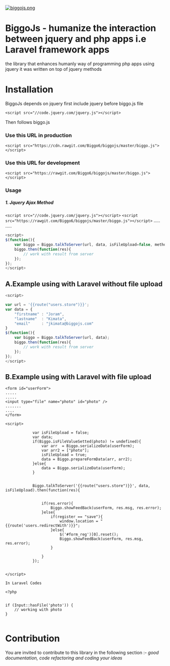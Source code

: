 [![biggojs.png](https://s12.postimg.org/owpt9q2bh/biggojs.png)](https://postimg.org/image/8lppdeptl/)
# BiggoJs - humanize the interaction between jquery and php apps i.e Laravel framework apps 

the library that enhances humanly way  of programming php apps using jquery
it was written on top of jquery methods

# Installation 

<p>BiggoJs depends on jquery first include jquery before biggo.js file</p>

`<script src="//code.jquery.com/jquery.js"></script>`

<p>Then follows biggo.js </p>

### Use this URL in production

`<script src="https://cdn.rawgit.com/Biggo6/biggojs/master/biggo.js"></script>`

### Use this URL for development

`<script src="https://rawgit.com/Biggo6/biggojs/master/biggo.js"></script>`

### Usage
##### 1. Jquery Ajax Method
`<script src="//code.jquery.com/jquery.js"></script>`
`<script src="https://rawgit.com/Biggo6/biggojs/master/biggo.js"></script>`
.....
.....
```javascript
<script>
$(function(){
    var biggo = Biggo.talkToServer(url, data, isFileUpload=false, method='post', dataType='text', el=null,type='post');
    biggo.then(function(res){
        // work with result from server
    });
});
</script>
```

A.Example using with Laravel without file upload
------

```javascript
<script>

var url = '{{route("users.store")}}';
var data = {
    "firstname" : "Joram",
    "lastname"  : "Kimata",
    "email"     : "jkimata@biggojs.com"
}
$(function(){
    var biggo = Biggo.talkToServer(url, data);
    biggo.then(function(res){
        // work with result from server
    });
});
</script>
```

B.Example using with Laravel with file upload
------

```
<form id="userForm">
.....
.....
<input type="file" name="photo" id="photo" />
.......
....
</form>

<script>

            var isFileUpload = false;
            var data;
            if(Biggo.isFileValueSetted(photo) != undefined){
                var arr  = Biggo.serializeData(userForm);
                var arr2 = ["photo"];
                isFileUpload = true;
                data = Biggo.prepareFormData(arr, arr2);
            }else{
                data = Biggo.serializeData(userForm);
            }

           
            Biggo.talkToServer('{{route("users.store")}}', data, isFileUpload).then(function(res){
                
                
                if(res.error){
                    Biggo.showFeedBack(userForm, res.msg, res.error);
                }else{
                    if(register == "save"){
                        window.location = "{{route('users.redirectWith')}}";
                    }else{
                        $('#form_reg')[0].reset();
                        Biggo.showFeedBack(userForm, res.msg, res.error);
                    }
                                                                                                                                                                                                                                                                                                                      
                }
            });
            

</script>

In Laravel Codes

<?php


if (Input::hasFile('photo')) {
    // working with photo
} 


```

# Contribution

You are invited to contribute to this library in the following section :- <i>good documentation, code refactoring and coding your ideas </i> 


